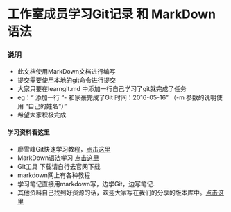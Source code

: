 # 工作室成员学习Git记录 和 MarkDown语法
### 说明
- 此文档使用MarkDown文档进行编写
- 提交需要使用本地的git命令进行提交
- 大家只要在learngit.md 中添加一行自己学习了git就完成了任务
- eg：“ 添加一行 “- 和家豪完成了Git 时间：2016-05-16” （-m 参数的说明使用 “自己的姓名”）”
- 希望大家积极完成

####  学习资料看这里
- 廖雪峰Git快速学习教程，[点击这里](http://www.liaoxuefeng.com/wiki/0013739516305929606dd18361248578c67b8067c8c017b000)
- MarkDown语法学习 [点击这里](http://sspai.com/25137)
- Git工具 下载请自行去官网下载
- markdown网上有各种教程
- 学习笔记直接用markdown写，边学Git，边写笔记.
- 其他资料自己找到好资源的话，欢迎大家写在我们的分享的版本库中。[点击这里](https://github.com/ZypcGroup/zypcShare)
